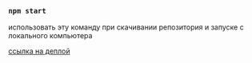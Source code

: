 ### `npm start`

использовать эту команду при скачивании репозитория и запуске с локального компьютера 

[ссылка на деплой](https://vaseninanastya.github.io/react-game/react-game/build/)
